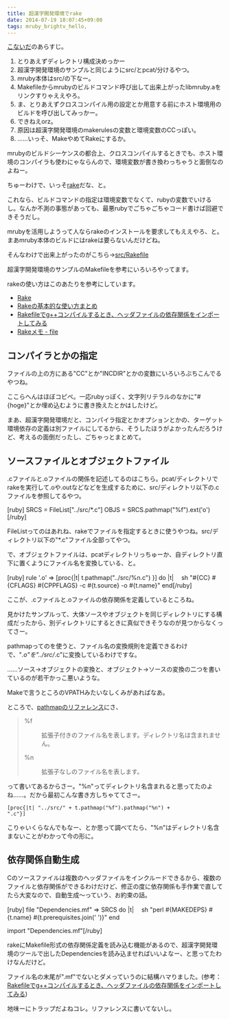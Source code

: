 ```yaml
---
title: 超漢字開発環境でrake
date: 2014-07-19 18:07:45+09:00
tags: mruby_brightv_hello, 
---
```

<a href="http://ornse01.b.sourceforge.jp/2014/07/17/mruby%e3%81%ae%e3%82%af%e3%83%ad%e3%82%b9%e3%82%b3%e3%83%b3%e3%83%91%e3%82%a4%e3%83%ab/" title="mrubyのクロスコンパイル">こないだ</a>のあらすじ。

<ol>
	<li>とりあえずディレクトリ構成決めっかー</li>
	<li>超漢字開発環境のサンプルと同じようにsrc/とpcat/分けるやつ。</li>
	<li>mruby本体はsrc/の下なー。</li>
	<li>Makefileからmrubyのビルドコマンド呼び出して出来上がったlibmruby.aをリンクすりゃええやろ。</li>
	<li>ま、とりあえずクロスコンパイル用の設定とか用意する前にホスト環境用のビルドを呼び出してみっかー。</li>
	<li>できねえorz。</li>
	<li>原因は超漢字開発環境のmakerulesの変数と環境変数のCCっぽい。</li>
	<li>……いっそ、MakeやめてRakeにするか。</li>
</ol>

mrubyのビルドシーケンスの都合上、クロスコンパイルするときでも、ホスト環境のコンパイラも使わにゃならんので、環境変数が書き換わっちゃうと面倒なのよねー。

ちゅーわけで、いっそ<a href="http://docs.ruby-lang.org/ja/2.1.0/library/rake.html" title="Ruby 2.1.0 リファレンスマニュアル &gt; ライブラリ一覧 &gt; rakeライブラリ" target="_blank">rake</a>だな、と。

これなら、ビルドコマンドの指定は環境変数でなくて、rubyの変数でいけるし。なんか不測の事態があっても、最悪rubyでごちゃごちゃコード書けば回避できそうだし。

mrubyを活用しようって人ならrakeのインストールを要求してもええやろ、と。まあmruby本体のビルドにはrakeは要らないんだけどね。

そんなわけで出来上がったのがこちら→<a href="http://sourceforge.jp/users/ornse01/pf/mruby_brightv_hello/scm/blobs/9a148dd759a153902c72118c89e9b46696f90497/src/Rakefile" title="src/Rakefile" target="_blank">src/Rakefile</a>

超漢字開発環境のサンプルのMakefileを参考にいろいろやってます。

rakeの使い方はこのあたりを参考にしています。
<ul>
	<li><a href="http://www2s.biglobe.ne.jp/~idesaku/sss/tech/rake/" title="Rake" target="_blank">Rake</a></li>
	<li><a href="http://d.hatena.ne.jp/unageanu/20100829/1283069269" title="Rakeの基本的な使い方まとめ" target="_blank">Rakeの基本的な使い方まとめ</a></li>
	<li><a href="http://d.hatena.ne.jp/shingo-zukunashi/20121215/1355576643" title="Rakefileでg++コンパイルするとき、ヘッダファイルの依存関係をインポートしてみる" target="_blank">Rakefileでg++コンパイルするとき、ヘッダファイルの依存関係をインポートしてみる</a></li>
	<li><a href="http://d.hatena.ne.jp/ke-k/20080210" title="Rakeメモ - file" target="_blank">Rakeメモ - file</a></li>
</ul>

<h2>コンパイラとかの指定</h2>
ファイルの上の方にある"CC"とか"INCDIR"とかの変数にいろいろぶちこんでるやつね。

ここらへんはほぼコピペ。一応rubyっぽく、文字列リテラルのなかに"#{hoge}"とか埋め込むように書き換えたとかはしたけど。

まあ、超漢字開発環境だと、コンパイラ指定とかオプションとかの、ターゲット環境依存の定義は別ファイルにしてるから、そうしたほうがよかったんだろうけど、考えるの面倒だったし、ごちゃっとまとめて。

<h2>ソースファイルとオブジェクトファイル</h2>

.cファイルと.oファイルの関係を記述してるのはこちら。pcat/ディレクトリでrakeを実行して.oや.outなどなどを生成するために、src/ディレクトリ以下の.cファイルを参照してるやつ。

[ruby]
SRCS = FileList["../src/*.c"]
OBJS = SRCS.pathmap("%f").ext('o')
[/ruby]

FileListってのはあれね、rakeでファイルを指定するときに使うやつね。src/ディレクトリ以下の"*.c"ファイル全部ってやつ。

で、オブジェクトファイルは、pcatディレクトリっちゅーか、自ディレクトリ直下に置くようにファイル名を変換している、と。

[ruby] rule '.o' =&gt; [proc{|t| t.pathmap("../src/%n.c") }] do |t|
 　sh "#{CC} #{CFLAGS} #{CPPFLAGS} -c #{t.source} -o #{t.name}"
 end[/ruby]

ここが、.cファイルと.oファイルの依存関係を定義しているところね。

見かけたサンプルって、大体ソースやオブジェクトを同じディレクトリにする構成だったから、別ディレクトリにするときに真似できそうなのが見つからなくってさー。

pathmapってのを使うと、ファイル名の変換規則を定義できるわけで、"*.o"を"../src/*.c"に変換しているわけですな。

……ソース→オブジェクトの変換と、オブジェクト→ソースの変換の二つを書いているのが若干かっこ悪いような。

Makeで言うところのVPATHみたいなしくみがあればなあ。

ところで、<a href="http://docs.ruby-lang.org/ja/1.9.3/method/String/i/pathmap.html" title="instance method String#pathmap" target="_blank">pathmapのリファレンス</a>にさ、
<blockquote>
<dl><dt>%f</dt><dd><p>拡張子付きのファイル名を表します。ディレクトリ名は含まれません。</p></dd>
<dt>%n</dt><dd><p>拡張子なしのファイル名を表します。</p></dd></dl>
</blockquote>
って書いてあるからさー。"%n"ってディレクトリ名含まれると思ってたのよね……。だから最初こんな書き方しちゃててさー。

<code>[proc{|t| "../src/" + t.pathmap("%f").pathmap("%n") + ".c"}]</code>

こりゃいくらなんでもなー、とか思って調べてたら、"%n"はディレクトリ名含まないことがわかって今の形に。

<h2>依存関係自動生成</h2>
Cのソースファイルは複数のヘッダファイルをインクルードできるから、複数のファイルと依存関係ができるわけだけど、修正の度に依存関係も手作業で直してたら大変なので、自動生成〜っていう、お約束の話。

[ruby] file "Dependencies.mf" =&gt; SRCS do |t|
 　sh "perl #{MAKEDEPS} #{t.name} #{t.prerequisites.join(' ')}"
 end

 import "Dependencies.mf"[/ruby]

rakeにMakefile形式の依存関係定義を読み込む機能があるので、超漢字開発環境のツールで出したDependenciesを読み込ませればいいよなー、と思ってたわけなんだけど。

ファイル名の末尾が".mf"でないとダメっていうのに結構ハマりました。(参考：<a href="http://d.hatena.ne.jp/shingo-zukunashi/20121215/1355576643" title="Rakefileでg++コンパイルするとき、ヘッダファイルの依存関係をインポートしてみる" target="_blank">Rakefileでg++コンパイルするとき、ヘッダファイルの依存関係をインポートしてみる</a>)

地味ーにトラップだよねコレ。リファレンスに書いてないし。
